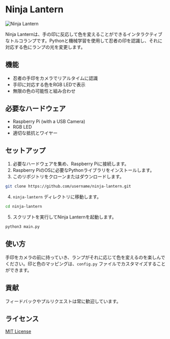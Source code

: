 # Ninja Lantern

![Ninja Lantern](images/ninja-lantern.jpg)

Ninja Lanternは、手の印に反応して色を変えることができるインタラクティブなトルコランプです。Pythonと機械学習を使用して忍者の印を認識し、それに対応する色にランプの光を変更します。

## 機能

- 忍者の手印をカメラでリアルタイムに認識
- 手印に対応する色をRGB LEDで表示
- 無限の色の可能性と組み合わせ

## 必要なハードウェア

- Raspberry Pi (with a USB Camera)
- RGB LED
- 適切な抵抗とワイヤー

## セットアップ

1. 必要なハードウェアを集め、Raspberry Piに接続します。
2. Raspberry PiのOSに必要なPythonライブラリをインストールします。
3. このリポジトリをクローンまたはダウンロードします。

```bash
git clone https://github.com/username/ninja-lantern.git
```

4. `ninja-lantern` ディレクトリに移動します。

```bash
cd ninja-lantern
```

5. スクリプトを実行してNinja Lanternを起動します。

```bash
python3 main.py
```

## 使い方

手印をカメラの前に持っていき、ランプがそれに応じて色を変えるのを楽しんでください。印と色のマッピングは、`config.py` ファイルでカスタマイズすることができます。

## 貢献

フィードバックやプルリクエストは常に歓迎しています。

## ライセンス

[MIT License](LICENSE)
